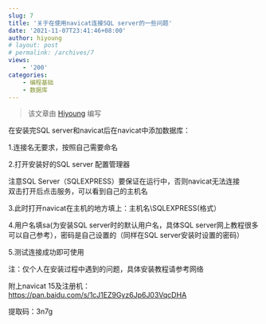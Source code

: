 ```yaml
---
slug: 7
title: '关于在使用navicat连接SQL server的一些问题'
date: '2021-11-07T23:41:46+08:00'
author: hiyoung
# layout: post
# permalink: /archives/7
views:
    - '200'
categories:
    - 编程基础
    - 数据库
---
```


> 该文章由 [Hiyoung](https://blog.hiyoung.xyz/) 编写

在安装完SQL server和navicat后在navicat中添加数据库：

1.连接名无要求，按照自己需要命名

2.打开安装好的SQL server 配置管理器

注意SQL Server（SQLEXPRESS）要保证在运行中，否则navicat无法连接  
双击打开后点击服务，可以看到自己的主机名

3.此时打开navicat在主机的地方填上：主机名\\SQLEXPRESS(格式）

4.用户名填sa(为安装SQL server时的默认用户名，具体SQL server网上教程很多可以自己参考），密码是自己设置的（同样在SQL server安装时设置的密码）

5.测试连接成功即可使用

注：仅个人在安装过程中遇到的问题，具体安装教程请参考网络

附上navicat 15及注册机：<https://pan.baidu.com/s/1cJ1EZ9Gyz6Jp6J03VqcDHA>

提取码：3n7g
